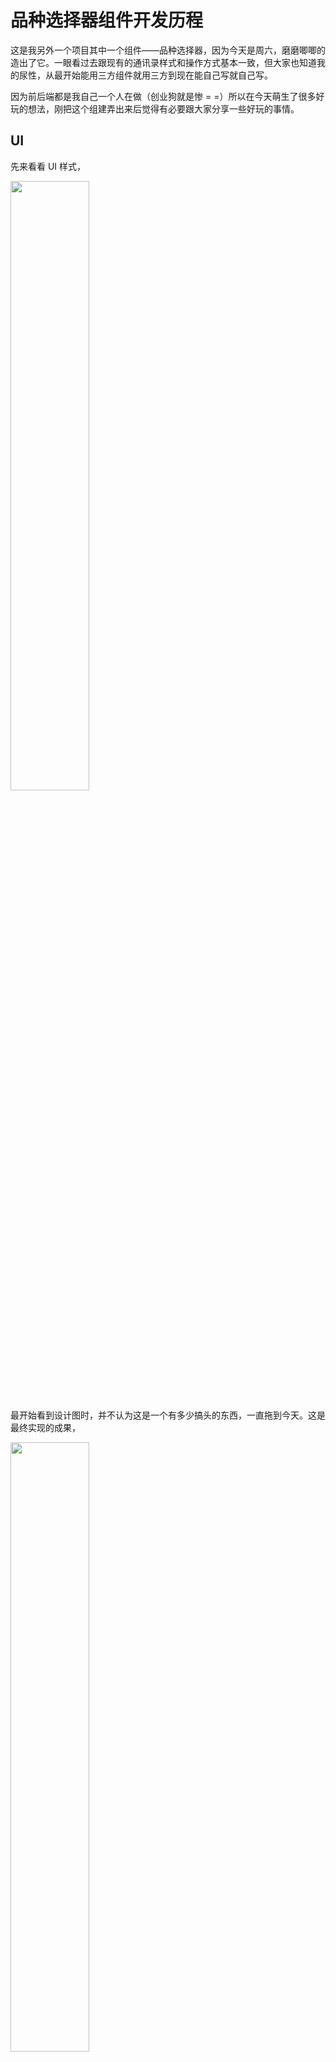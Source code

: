 # 品种选择器组件开发历程
这是我另外一个项目其中一个组件——品种选择器，因为今天是周六，磨磨唧唧的造出了它。一眼看过去跟现有的通讯录样式和操作方式基本一致，但大家也知道我的尿性，从最开始能用三方组件就用三方到现在能自己写就自己写。

因为前后端都是我自己一个人在做（创业狗就是惨 = =）所以在今天萌生了很多好玩的想法，刚把这个组建弄出来后觉得有必要跟大家分享一些好玩的事情。

## UI
先来看看 UI 样式，

<img src="https://i.loli.net/2018/11/10/5be6db6437d14.png" height="50%"/>

最开始看到设计图时，并不认为这是一个有多少搞头的东西，一直拖到今天。这是最终实现的成果，

<img src="https://i.loli.net/2018/11/10/5be6dbb67a54a.png" height="50%"/>

## 思考（一）
给到我的文案是个 .docx 格式的文档，如下所示：

<img src="https://i.loli.net/2018/11/10/5be6dc222f041.png" height="50%"/>

之前沟通过了一次，给我按照字母表顺序排好就行了。最开始我的设计非常简单，因为后端是用 python 写的，直接从文件中读出数据，`split` 一下丢入库里就好了，接口直接返回 `id` 和 `zh_name` 即可，遂开干。

## 实践（一）
```python
# 初始化：尽量通过 python shell 调用该方法
def init_dog_breed():
     f = open(settings.DOG_BREED_DIR, 'r')
     f_str = f.read()
     f_str_arr = f_str.split()
     for dog_name in f_str_arr:
         dog_breed(zh_name=dog_name).save()
     f.close()
```

从本地路径读取转化成 `.txt` 文件（本人对直接读 .docx 没把握）后简单的操作下入库完事，这个方法并未暴露在接口中，而且只是第一次初始化数据时需要调用该方法。为了方便后续产品迭代添加宠物品种信息，做了另外一个简单的方法：

```python
# 新增狗品种
 def add_dog_breed(breed_name):
     dog_breed(zh_name=breed_name).save()
```

当然，也会有猫的，因为基本上差不多就不展开了。接口上这么写：

```python
@decorator.request_methon('GET')
@decorator.request_check_args(['pet_type'])
def get_breeds(request):
    pet_type = request.GET.get('pet_type', '')
    functions = {
        'dog': dog(),
        'cat': cat()
    }

    if pet_type in functions.keys():
        json = {
            'breeds': functions[pet_type]
        }
        return utils.SuccessResponse(json, request)
    else:
        return utils.ErrorResponse('2333', '不支持该物种', request)

# 获取所有狗品种
def dog():
    dog_breeds = dog_breed.objects.all()
    breeds = []
    for breed in dog_breeds:
        json = {
            'id': breed.pk,
            'zh_name': breed.zh_name,
        }
        breeds.append(json)
    return breeds
```

猜测后续产品可能还会引入其它宠物，毕竟现代人对宠物的需求是越来越奇葩了，没有直接 `if-else` ，想用 `switch` ，但发现 python 中并没有 `switch` 语句，查阅一番资料后，发现居然可以用 `key-value` 完成，虽然有些稍许麻烦，但第一次见还可以把键值对玩成这样！

访问对应接口后拿到的 JSON 格式数据如下：

```python
{
    "msgCode": 666,
    "msg": {
        "breeds": [
            {
                "id": 89,
                "zh_name": "拉布拉多寻回犬"
            },
            {·
                "id": 90,
                "zh_name": "拉萨犬"
            },
            {
                "id": 91,
                "zh_name": "腊肠犬"
            },
            {
                "id": 92,
                "zh_name": "兰波格犬"
            },
            {
                "id": 93,
                "zh_name": "猎水獭犬"
            },
        ]
    }
}
```

一切顺利，看起来不错，开始造客户端 UI。客户端上的实现同样也是比较轻松，一个 `tableView` 的正常渲染流程即可。

数据渲染出来后，脑子已经在快速运转，站起来活动活动，发现肚子有些饿，纠结了一会是食堂呢还是饿了么，最后因为贫穷而选择了食堂。

## 思考（二）
午饭结束后，继续干活。开始做数据分组，思考并发现了问题所在，如果按照上午接口所返回的数据格式去做，那么就需要端上做数据分组，把宠物品种按照 `A～Z` 的顺序放到一个个的 `section` 中，这样不但 iOS 需要做一遍，以后 Android 也要再做一遍，而且极其有可能还是我写，本来我就十分厌烦 Android，多花费一分钟甚至一秒钟都是极其不乐意的。

所有，重新思考接口返回的数据格式。可以确保的是，数据都已经按照字母序排好了，我们只需要对数据做分组，把第一个字的拼音的第一个字母相同的品种归类为一组，最后把所有组都放到一个大的列表中，序列化为 JSON 返回即可完事。

遂又开干！

## 实践（二）
首先给品种模型新增了一个字段 `group` 用于标记所属组别，中途考虑到了不想多增迁移文件，居然脑残的把之前生成的表给删了，导致后边生成迁移文件时对不上，最后又删库重来，真是多此一举 = =。

重新把基本操作都弄完后，改造初始化数据的方法，用到了一个中文转拼音的库 `pinyin`：

```python
# 初始化：尽量通过 python shell 调用该方法
def init_dog_breed():
    f = open(settings.DOG_BREED_DIR, 'r')
    f_str = f.read()
    f_str_arr = f_str.split()
    # 删除 array 中的第一个 'A'
    del f_str_arr[0]
    group = 'A'
    for dog_name in f_str_arr:
        first_cat_name = pinyin.get(dog_name, format='strip')[0:1].upper()
        if first_cat_name != group:
            group = first_cat_name
            # 切换 group 时跳过
            continue
        dog_breed(zh_name=dog_name, group=group).save()

    f.close()
```

这样清洗过数据后，数据就十分清晰漂亮了：

```shell
+-----+-------+--------------------------------+
| id  | group | zh_name                        |
+-----+-------+--------------------------------+
|   1 | A     | 阿富汗猎犬                     |
|   2 | A     | 阿拉斯加雪橇犬                 |
|   3 | A     | 爱尔兰梗                       |
|   4 | A     | 爱尔兰红白雪达犬               |
|   5 | A     | 爱尔兰猎狼犬                   |
|   6 | A     | 爱尔兰软毛梗                   |
|   7 | A     | 爱尔兰水猎犬                   |
|   8 | A     | 爱尔兰峡谷梗                   |
+-----+-------+--------------------------------+
```

而接口，只需要进行拼接同类数据即可，

```python
# 获取所有狗品种
def dog():
    dog_breeds = dog_breed.objects.all()
    # 所有种类
    breeds = []
    # 当前种类名
    breed_groups = []
    group = "A"
    for breed in dog_breeds:
        if breed.group != group:
            breed_group = {
                'group': group,
                'breeds': breed_groups,
            }
            breeds.append(breed_group)
            group = breed.group
            breed_groups = []
        b_group = {
            'id': breed.pk,
            'zh_name': breed.zh_name,
        }
        breed_groups.append(b_group)
    return breeds
```

这样，客户端就能够拿到已经分组好的数据：

```json
{
    "msgCode": 666,
    "msg": {
        "breeds": [
            {
                "group": "A",
                "breeds": [
                    {
                        "group": "T",
                        "breeds": [
                            {
                                "id": 137,
                                "zh_name": "田野小猎犬"
                            }
                        ]
                    },
                ]
            },
            {
                "group": "W",
                "breeds": [
                    {
                        "id": 138,
                        "zh_name": "玩具猎狐梗"
                    },
                    {
                        "id": 139,
                        "zh_name": "玩具曼彻斯特犬"
                    },
                ]
            }
        ]
    }
}
```

那客户端接下来要做的事情稍微冗余一些，但不复杂。首先先确定 `tableView.sections` 的值，然后返回 `sectionHeaderView`，接着编写 `cellForRow` 渲染 cell 的方法，依然是正常的 `tableView` 渲染流程。

剩下的就是一些其它 UI 和交互细节上的修修补补了。

## 思考和总结
这次做的这个组件前后端花费的时间比例大约在 7:3，主要时间都花在客户端上，因为是第一次做类似于这种通讯录组件的开发，再加上是周六，让自己的大脑和心情都放松了下来，没有把时间抓得特别紧。

给我最大的收获是最开始只考虑了后端处理数据的便利，而忘了前端处理数据的复杂，到后边转换了思维，用前端的思维对接口格式进行了修改，这一来一回让自己更加明白了前后端配合是才能够把一个东西做好，做到极致。